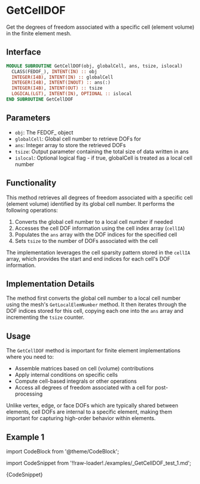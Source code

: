 # GetCellDOF

Get the degrees of freedom associated with a specific cell (element volume) in the finite element mesh.

## Interface

```fortran
MODULE SUBROUTINE GetCellDOF(obj, globalCell, ans, tsize, islocal)
  CLASS(FEDOF_), INTENT(IN) :: obj
  INTEGER(I4B), INTENT(IN) :: globalCell
  INTEGER(I4B), INTENT(INOUT) :: ans(:)
  INTEGER(I4B), INTENT(OUT) :: tsize
  LOGICAL(LGT), INTENT(IN), OPTIONAL :: islocal
END SUBROUTINE GetCellDOF
```

## Parameters

- `obj`: The FEDOF_ object
- `globalCell`: Global cell number to retrieve DOFs for
- `ans`: Integer array to store the retrieved DOFs
- `tsize`: Output parameter containing the total size of data written in ans
- `islocal`: Optional logical flag - if true, globalCell is treated as a local cell number

## Functionality

This method retrieves all degrees of freedom associated with a specific cell (element volume) identified by its global cell number. It performs the following operations:

1. Converts the global cell number to a local cell number if needed
2. Accesses the cell DOF information using the cell index array (`cellIA`)
3. Populates the `ans` array with the DOF indices for the specified cell
4. Sets `tsize` to the number of DOFs associated with the cell

The implementation leverages the cell sparsity pattern stored in the `cellIA` array, which provides the start and end indices for each cell's DOF information.

## Implementation Details

The method first converts the global cell number to a local cell number using the mesh's `GetLocalElemNumber` method. It then iterates through the DOF indices stored for this cell, copying each one into the `ans` array and incrementing the `tsize` counter.

## Usage

The `GetCellDOF` method is important for finite element implementations where you need to:

- Assemble matrices based on cell (volume) contributions
- Apply internal conditions on specific cells
- Compute cell-based integrals or other operations
- Access all degrees of freedom associated with a cell for post-processing

Unlike vertex, edge, or face DOFs which are typically shared between elements, cell DOFs are internal to a specific element, making them important for capturing high-order behavior within elements.

## Example 1

import CodeBlock from '@theme/CodeBlock';

import CodeSnippet from '!!raw-loader!./examples/_GetCellDOF_test_1.md';

<CodeBlock language="fortran">{CodeSnippet}</CodeBlock>
